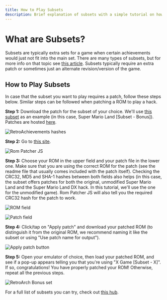 ```yaml
---
title: How to Play Subsets
description: Brief explanation of subsets with a simple tutorial on how to patch a ROM for a subset.
---
```


# What are Subsets?

Subsets are typically extra sets for a game when certain achievements would just not fit into the main set. There are many types of subsets, but for more info on that topic see [this article](https://docs.retroachievements.org/guidelines/content/subsets.html#types-of-subsets). Subsets typically require an extra patch or sometimes just an alternate revision/version of the game.

## How to Play Subsets

In case that the subset you want to play requires a patch, follow these steps below. Similar steps can be followed when patching a ROM to play a hack.

**Step 1:** Download the patch for the subset of your choice. We'll use [this subset](https://retroachievements.org/game/7596) as an example (in this case, Super Mario Land [Subset - Bonus]). Patches are hosted [here](https://github.com/RetroAchievements/RAPatches).

![RetroAchievements hashes](https://github.com/user-attachments/assets/7221c0da-54f3-4480-8f2a-3a55c8f74f13)

**Step 2:** Go to [this site](https://www.marcrobledo.com/RomPatcher.js/).

![Rom Patcher JS](https://github.com/user-attachments/assets/af91a240-fd2a-4a00-82b9-6ef9b675b960)

**Step 3:** Choose your ROM in the upper field and your patch file in the lower one. Make sure that you are using the correct ROM for the patch (see the readme file that usually comes included with the patch itself). Checking the CRC32, MD5 and SHA-1 hashes between both fields also helps (in this case, the subset offers patches for both the original, unmodified Super Mario Land and the Super Mario Land DX hack. In this tutorial, we'll use the one for the unmodified game). Rom Patcher JS will also tell you the required CRC32 hash for the patch to work.

![ROM field](https://github.com/user-attachments/assets/bd763c82-bab6-47f6-958c-56aa90113066)

![Patch field](https://github.com/user-attachments/assets/b158a568-b6ac-49f7-9473-6807ad638fe7)

**Step 4:** Click/tap on "Apply patch" and download your patched ROM (to distinguish it from the original ROM, we recommend naming it like the subset or using "Use patch name for output").

![Apply patch button](https://github.com/user-attachments/assets/a19f88a0-9233-4836-9622-2f5adbd05cbc)

**Step 5:** Open your emulator of choice, then load your patched ROM, and see if a pop-up appears telling you that you're using "X Game [Subset - X]". If so, congratulations! You have properly patched your ROM! Otherwise, repeat all the previous steps.

![RetroArch Bonus set](https://github.com/user-attachments/assets/19e5a861-7240-4ed2-b472-ba0bf3143836)

For a full list of subsets you can try, check out [this hub](https://retroachievements.org/game/20156).
